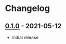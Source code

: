 # Changelog

## [0.1.0] - 2021-05-12

- Initial release

<!-- http://keepachangelog.com/ -->

<!-- [0.1.1]: https://github.com/zce/my-workflow/compare/v0.1.0...v0.1.1 -->
[0.1.0]: https://github.com/zce/my-workflow/releases/tag/v0.1.0
